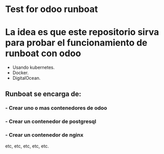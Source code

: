 # Test for odoo runboat

# La idea es que este repositorio sirva para probar el funcionamiento de runboat con odoo
- Usando kubernetes.
- Docker.
- DigitalOcean.

## Runboat se encarga de:
### - Crear uno o mas contenedores de odoo
### - Crear un contenedor de postgresql
### - Crear un contenedor de nginx

etc, etc, etc, etc, etc.
